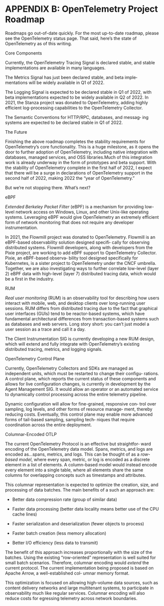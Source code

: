# APPENDIX B: OpenTelemetry Project Roadmap

Roadmaps go out-of-date quickly. For the most up-to-date roadmap, please see the OpenTelemetry status page. That said, here’s the state of OpenTelemetry as of this writing.

Core Components

Currently, the OpenTelemetry Tracing Signal is declared stable, and stable implementations are available in many languages.

The Metrics Signal has just been declared stable, and beta imple‐ mentations will be widely available in Q1 of 2022.

The Logging Signal is expected to be declared stable in Q1 of 2022, with beta implementations expected to be widely available in Q2 of 2022. In 2021, the Stanza project was donated to OpenTelemetry, adding highly efficient log-processing capabilities to the OpenTelemetry Collector.

The Semantic Conventions for HTTP/RPC, databases, and messag‐ ing systems are expected to be declared stable in Q1 of 2022.

The Future

Finishing the above roadmap completes the stability requirements for OpenTelemetry’s core functionality. This is a huge milestone, as it opens the door to further adoption of OpenTelemetry, including native integration with databases, managed services, and OSS libraries.Much of this integration work is already underway in the form of prototypes and beta support. With the stability of OpenTelemetry complete in the first half of 2022, I expect that there will be a surge in declarations of OpenTelemetry support in the second half of 2022, making 2022 the “year of OpenTelemetry.”

But we’re not stopping there. What’s next?

eBPF

*Extended Berkeley Packet Filter* (eBPF) is a mechanism for providing low-level network access on Windows, Linux, and other Unix-like operating systems. Leveraging eBPF would give OpenTelemetry an extremely efficient form of network monitoring that does not require any developer instrumentation.

In 2021, the Flowmill project was donated to OpenTelemetry. Flowmill is an eBPF-based observability solution designed specifi‐ cally for observing distributed systems. Flowmill developers, along with developers from the Pixie project, are working to add eBPF support to OpenTelemetry Collector. Pixie, an eBPF-based observa‐ bility tool designed specifically for Kubernetes, is a sister project to OpenTelemetry under the CNCF umbrella. Together, we are also investigating ways to further correlate low-level (layer 2) eBPF data with high-level (layer 7) distributed tracing data, which would be a first in the industry.

RUM

*Real user monitoring* (RUM) is an observability tool for describing how users interact with mobile, web, and desktop clients over long-running user sessions. RUM differs from distributed tracing due to the fact that graphical user interfaces (GUIs) tend to be reactor-based systems, which have fundamental architectural differences from transaction-based systems such as databases and web servers. Long story short: you can’t just model a user session as a trace and call it a day.

The Client Instrumentation SIG is currently developing a new RUM design, which will extend and fully integrate with OpenTelemetry’s existing distributed tracing, metrics, and logging signals.

OpenTelemetry Control Plane

Currently, OpenTelemetry Collectors and SDKs are managed as independent units, which must be restarted to change their configu‐ rations. A control plane, which reports the current status of these components and allows for live configuration changes, is currently in development by the Agent Management SIG. It would allow an operator or an automated service to dynamically control processing across the entire telemetry pipeline.

Dynamic configuration will allow for fine-grained, responsive con‐ trol over sampling, log levels, and other forms of resource manage‐ ment, thereby reducing costs. Eventually, this control plane may enable more advanced forms of tail-based sampling, sampling tech‐ niques that require coordination across the entire deployment.

Columnar-Encoded OTLP

The current OpenTelemetry Protocol is an effective but straightfor‐ ward encoding of the OpenTelemetry data model. Spans, metrics, and logs are encoded as...spans, metrics, and logs. This can be thought of as a *row-based model*, where every span, metric, or log is encoded as a discrete element in a list of elements. A column-based model would instead encode every element into a single table, where all elements share the same columns for overlapping concepts such as timestamps and attributes.

This columnar representation is expected to optimize the creation, size, and processing of data batches. The main benefits of a such an approach are:

- Better data compression rate (group of similar data)

- Faster data processing (better data locality means better use of the CPU cache lines)

- Faster serialization and deserialization (fewer objects to process)

- Faster batch creation (less memory allocation)

- Better I/O efficiency (less data to transmit)

The benefit of this approach increases proportionally with the size of the batches. Using the existing “row-oriented” representation is well suited for small batch scenarios. Therefore, columnar encoding would *extend* the current protocol. The current implementation being proposed is based on Apache Arrow, a well-established col‐ umnar memory format.

This optimization is focused on allowing high-volume data sources, such as content delivery networks and large multitenant systems, to participate in observability much like regular services. Columnar encoding will also reduce costs for egressing telemetry across network boundaries.

